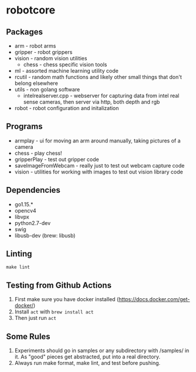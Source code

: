 # robotcore

## Packages

* arm - robot arms
* gripper - robot grippers
* vision - random vision utilities
  * chess - chess specific vision tools
* ml - assorted machine learning utility code
* rcutil - random math functions and likely other small things that don't belong elsewhere
* utils - non golang software
  * intelrealserver.cpp - webserver for capturing data from intel real sense cameras, then server via http, both depth and rgb
* robot - robot configuration and initalization

## Programs
* armplay - ui for moving an arm around manually, taking pictures of a camera
* chess - play chess!
* gripperPlay - test out gripper code
* saveImageFromWebcam - really just to test out webcam capture code
* vision - utilities for working with images to test out vision library code

## Dependencies

* go1.15.*
* opencv4
* libvpx
* python2.7-dev
* swig
* libusb-dev (brew: libusb)

## Linting

```
make lint
```

## Testing from Github Actions

1. First make sure you have docker installed (https://docs.docker.com/get-docker/)
2. Install `act` with `brew install act`
3. Then just run `act`

## Some Rules
1. Experiments should go in samples or any subdirectory with /samples/ in it. As "good" pieces get abstracted, put into a real directory.
2. Always run make format, make lint, and test before pushing.
